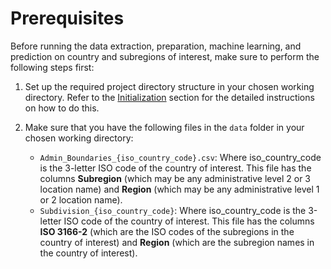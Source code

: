 # Prerequisites

Before running the data extraction, preparation, machine learning, and prediction on country and subregions of interest, make sure to perform the following steps first:

1.  Set up the required project directory structure in your chosen working directory.  Refer to the [Initialization](./initialization.md) section for the detailed instructions on how to do this.
2.  Make sure that you have the following files in the `data` folder in your chosen working directory:

	- `Admin_Boundaries_{iso_country_code}.csv`: Where iso_country_code is the 3-letter ISO code of the country of interest.  This file has the columns **Subregion** (which may be any administrative level 2 or 3 location name) and **Region** (which may be any administrative level 1 or 2 location name).
	- `Subdivision_{iso_country_code}`: Where iso_country_code is the 3-letter ISO code of the country of interest.  This file has the columns **ISO 3166-2** (which are the ISO codes of the subregions in the country of interest) and **Region** (which are the subregion names in the country of interest).  
